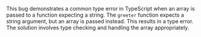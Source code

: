 This bug demonstrates a common type error in TypeScript when an array is passed to a function expecting a string. The `greeter` function expects a string argument, but an array is passed instead. This results in a type error.  The solution involves type checking and handling the array appropriately.